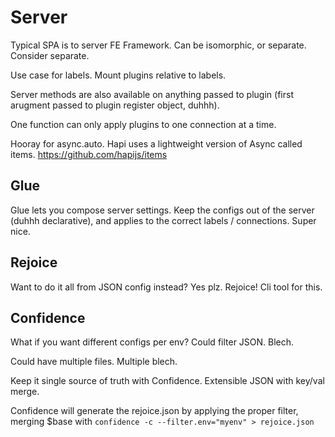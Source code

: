 # Server

Typical SPA is to server FE Framework. Can be isomorphic, or separate. Consider separate.

Use case for labels. Mount plugins relative to labels.

Server methods are also available on anything passed to plugin (first arugment passed to plugin register object, duhhh).

One function can only apply plugins to one connection at a time.

Hooray for async.auto. Hapi uses a lightweight version of Async called items. https://github.com/hapijs/items

## Glue

Glue lets you compose server settings. Keep the configs out of the server (duhhh declarative), and applies to the correct labels / connections. Super nice.

## Rejoice

Want to do it all from JSON config instead? Yes plz. Rejoice! Cli tool for this.

## Confidence

What if you want different configs per env? Could filter JSON. Blech.

Could have multiple files. Multiple blech.

Keep it single source of truth with Confidence. Extensible JSON with key/val merge.

Confidence will generate the rejoice.json by applying the proper filter, merging $base with `confidence -c --filter.env="myenv" > rejoice.json`
